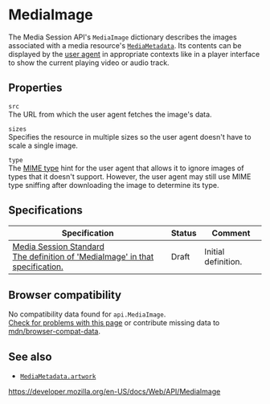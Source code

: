 # MediaImage

The Media Session API's `MediaImage` dictionary describes the images associated with a media resource's [`MediaMetadata`](mediametadata). Its contents can be displayed by the [user agent](https://developer.mozilla.org/en-US/docs/Glossary/User_agent) in appropriate contexts like in a player interface to show the current playing video or audio track.

## Properties

<span class="page-not-created">`src`</span>  
The URL from which the user agent fetches the image's data.

<span class="page-not-created">`sizes`</span>  
Specifies the resource in multiple sizes so the user agent doesn't have to scale a single image.

<span class="page-not-created">`type`</span>  
The [MIME type](https://developer.mozilla.org/en-US/docs/Glossary/MIME_type) hint for the user agent that allows it to ignore images of types that it doesn't support. However, the user agent may still use MIME type sniffing after downloading the image to determine its type.

## Specifications

<table><thead><tr class="header"><th>Specification</th><th>Status</th><th>Comment</th></tr></thead><tbody><tr class="odd"><td><a href="https://w3c.github.io/mediasession/#dictdef-mediaimage">Media Session Standard<br />
<span class="small">The definition of 'MediaImage' in that specification.</span></a></td><td><span class="spec-draft">Draft</span></td><td>Initial definition.</td></tr></tbody></table>

## Browser compatibility

No compatibility data found for `api.MediaImage`.  
[Check for problems with this page](#on-github) or contribute missing data to [mdn/browser-compat-data](https://github.com/mdn/browser-compat-data).

## See also

- [`MediaMetadata.artwork`](mediametadata/artwork)

<a href="https://developer.mozilla.org/en-US/docs/Web/API/MediaImage" class="_attribution-link">https://developer.mozilla.org/en-US/docs/Web/API/MediaImage</a>
